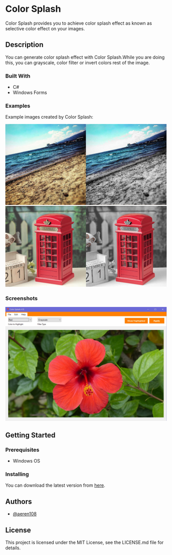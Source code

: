 # Color Splash
Color Splash provides you to achieve color splash effect as known as selective color effect on your images.<br>

## Description
You can generate color splash effect with Color Splash.While you are doing this, you can grayscale, color filter or invert colors rest of the image.

### Built With
- C# 
- Windows Forms

### Examples
Example images created by Color Splash:<br>

![](pics/sahil_ornek.jpg)
<br>
![](pics/telefon_ornek.jpg)
### Screenshots
![](pics/ss1.jpg)

## Getting Started

### Prerequisites
- Windows OS
### Installing
You can download the latest version from [here](https://github.com/aeren108/color_splash/releases/download/v1.1/Color_Splash.exe).

## Authors
- [@aeren108](https://github.com/aeren108)

## License
This project is licensed under the MIT License, see the LICENSE.md file for details.
